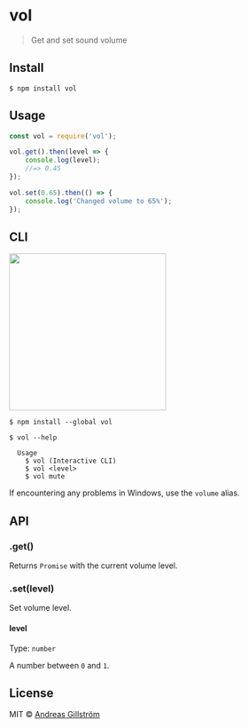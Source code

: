 # vol

> Get and set sound volume


## Install

```
$ npm install vol
```


## Usage

```js
const vol = require('vol');

vol.get().then(level => {
	console.log(level);
	//=> 0.45
});

vol.set(0.65).then(() => {
	console.log('Changed volume to 65%');
});
```


## CLI

<img width="283" src="screenshot.png">

```
$ npm install --global vol
```

```
$ vol --help

  Usage
    $ vol (Interactive CLI)
    $ vol <level>
    $ vol mute
```

If encountering any problems in Windows, use the `volume` alias.


## API

### .get()

Returns `Promise` with the current volume level.

### .set(level)

Set volume level.

#### level

Type: `number`

A number between `0` and `1`.


## License

MIT © [Andreas Gillström](http://github.com/gillstrom)
